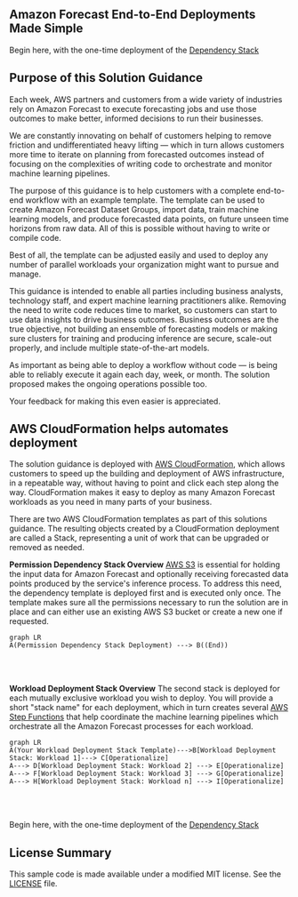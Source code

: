 ﻿## Amazon Forecast End-to-End Deployments Made Simple

Begin here, with the one-time deployment of the [Dependency Stack](./docs/DependencyStack.md)


## **Purpose of this Solution Guidance**  
Each week, AWS partners and customers from a wide variety of industries rely on Amazon Forecast to execute forecasting jobs and use those outcomes to make better, informed decisions to run their businesses.  
  
We are constantly innovating on behalf of customers helping to remove friction and undifferentiated heavy lifting — which in turn allows customers more time to iterate on planning from forecasted outcomes instead of focusing on the complexities of writing code to orchestrate and monitor machine learning pipelines.  
  
The purpose of this guidance is to help customers with a complete end-to-end workflow with an example template. The template can be used to create Amazon Forecast Dataset Groups, import data, train machine learning models, and produce forecasted data points, on future unseen time horizons from raw data. All of this is possible without having to write or compile code.  
  
Best of all, the template can be adjusted easily and used to deploy any number of parallel workloads your organization might want to pursue and manage.  
  
This guidance is intended to enable all parties including business analysts, technology staff, and expert machine learning practitioners alike. Removing the need to write code reduces time to market, so customers can start to use data insights to drive business outcomes. Business outcomes are the true objective, not building an ensemble of forecasting models or making sure clusters for training and producing inference are secure, scale-out properly, and include multiple state-of-the-art models.  
  
As important as being able to deploy a workflow without code — is being able to reliably execute it again each day, week, or month. The solution proposed makes the ongoing operations possible too.  
  
Your feedback for making this even easier is appreciated.

## **AWS CloudFormation helps automates deployment**

The solution guidance is deployed with [AWS CloudFormation](https://aws.amazon.com/cloudformation/), which allows customers to speed up the building and deployment of AWS infrastructure, in a repeatable way, without having to point and click each step along the way.  CloudFormation makes it easy to deploy as many Amazon Forecast workloads as you need in many parts of your business.  

There are two AWS CloudFormation templates as part of this solutions guidance.  The resulting objects created by a CloudFormation deployment are called a Stack, representing a unit of work that can be upgraded or removed as needed.

**Permission Dependency Stack Overview**
[AWS S3](https://aws.amazon.com/pm/serv-s3/) is essential for holding the input data for Amazon Forecast and optionally receiving forecasted data points produced by the service's inference process.  To address this need, the dependency template is deployed first and is executed only once.   The template makes sure all the permissions necessary to run the solution are in place and can either use an existing AWS S3 bucket or create a new one if requested.

```mermaid
graph LR
A(Permission Dependency Stack Deployment) ---> B((End))
```
<br><br>

**Workload Deployment Stack Overview**
The second stack is deployed for each mutually exclusive workload you wish to deploy.  You will provide a short "stack name" for each deployment, which in turn creates several [AWS Step Functions](https://aws.amazon.com/step-functions) that help coordinate the machine learning pipelines which orchestrate all the Amazon Forecast processes for each workload.

```mermaid
graph LR
A(Your Workload Deployment Stack Template)--->B[Workload Deployment Stack: Workload 1]---> C[Operationalize]
A---> D[Workload Deployment Stack: Workload 2] ---> E[Operationalize]
A---> F[Workload Deployment Stack: Workload 3] ---> G[Operationalize]
A---> H[Workload Deployment Stack: Workload n] ---> I[Operationalize]
```
<br><br>

Begin here, with the one-time deployment of the [Dependency Stack](./docs/DependencyStack.md)

## License Summary
This sample code is made available under a modified MIT license. See the [LICENSE](../LICENSE) file.
